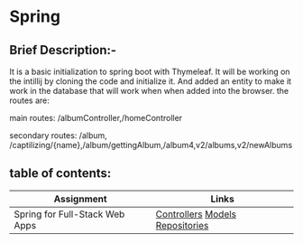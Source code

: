 # Spring

## Brief Description:-

It is a basic initialization to spring boot with Thymeleaf. It will be working on the intillij by cloning the code and initialize it.
And added an entity to make it work in the database that will work when when added into the browser. the routes are:

main routes: /albumController,/homeController

secondary routes:  /album, /captilizing/{name},/album/gettingAlbum,/album4,v2/albums,v2/newAlbums



## table of contents:
Assignment | Links
---------- | ----------
Spring for Full-Stack Web Apps    | [Controllers](songr/src/main/java/asac/com/example/songr/Controllers) [Models](songr/src/main/java/asac/com/example/songr/Models) [Repositories](songr/src/main/java/asac/com/example/songr/Repositories)


